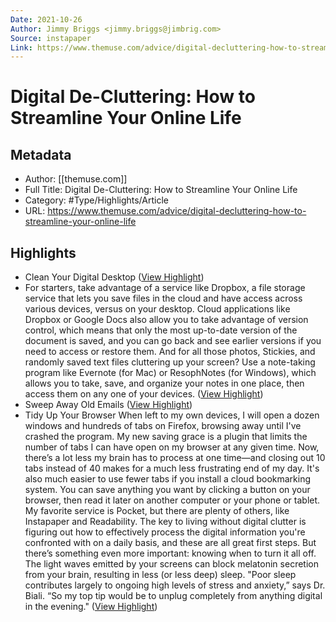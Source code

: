 ```yaml
---
Date: 2021-10-26
Author: Jimmy Briggs <jimmy.briggs@jimbrig.com>
Source: instapaper
Link: https://www.themuse.com/advice/digital-decluttering-how-to-streamline-your-online-life
---
```

# Digital De-Cluttering: How to Streamline Your Online Life

## Metadata
- Author: [[themuse.com]]
- Full Title: Digital De-Cluttering: How to Streamline Your Online Life
- Category: #Type/Highlights/Article
- URL: https://www.themuse.com/advice/digital-decluttering-how-to-streamline-your-online-life

## Highlights
- Clean Your Digital Desktop ([View Highlight](https://instapaper.com/read/1307996855/14737217))
- For starters, take advantage of a service like Dropbox, a file storage service that lets you save files in the cloud and have access across various devices, versus on your desktop. Cloud applications like Dropbox or Google Docs also allow you to take advantage of version control, which means that only the most up-to-date version of the document is saved, and you can go back and see earlier versions if you need to access or restore them.
  And for all those photos, Stickies, and randomly saved text files cluttering up your screen? Use a note-taking program like Evernote (for Mac) or ResophNotes (for Windows), which allows you to take, save, and organize your notes in one place, then access them on any one of your devices. ([View Highlight](https://instapaper.com/read/1307996855/14737219))
- Sweep Away Old Emails ([View Highlight](https://instapaper.com/read/1307996855/14737221))
- Tidy Up Your Browser
  When left to my own devices, I will open a dozen windows and hundreds of tabs on Firefox, browsing away until I've crashed the program.
  My new saving grace is a plugin that limits the number of tabs I can have open on my browser at any given time. Now, there’s a lot less my brain has to process at one time—and closing out 10 tabs instead of 40 makes for a much less frustrating end of my day.
  It's also much easier to use fewer tabs if you install a cloud bookmarking system. You can save anything you want by clicking a button on your browser, then read it later on another computer or your phone or tablet. My favorite service is Pocket, but there are plenty of others, like Instapaper and Readability.
  The key to living without digital clutter is figuring out how to effectively process the digital information you're confronted with on a daily basis, and these are all great first steps. But there’s something even more important: knowing when to turn it all off.
  The light waves emitted by your screens can block melatonin secretion from your brain, resulting in less (or less deep) sleep. "Poor sleep contributes largely to ongoing high levels of stress and anxiety,” says Dr. Biali. “So my top tip would be to unplug completely from anything digital in the evening." ([View Highlight](https://instapaper.com/read/1307996855/14737224))
